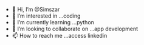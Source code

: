 - 👋 Hi, I’m @Simszar
- 👀 I’m interested in ...coding
- 🌱 I’m currently learning ...python
- 💞️ I’m looking to collaborate on ...app development
- 📫 How to reach me ...access linkedin

<!---
Simszar/Simszar is a ✨ special ✨ repository because its `README.md` (this file) appears on your GitHub profile.
You can click the Preview link to take a look at your changes.
--->
